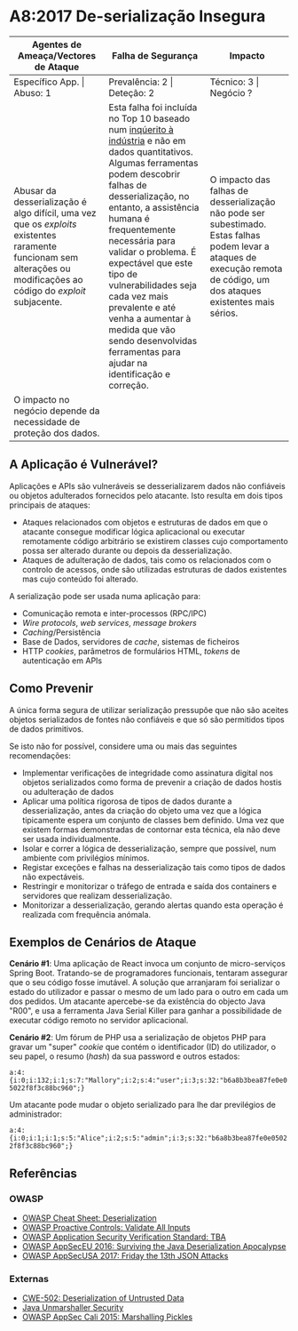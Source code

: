 # A8:2017 De-serialização Insegura

| Agentes de Ameaça/Vectores de Ataque | Falha de Segurança | Impacto |
| -- | -- | -- |
| Específico App. \| Abuso: 1 | Prevalência: 2 \| Deteção: 2 | Técnico: 3 \| Negócio ? |
| Abusar da desserialização é algo difícil, uma vez que os _exploits_ existentes raramente funcionam sem alterações ou modificações ao código do _exploit_ subjacente. | Esta falha foi incluída no Top 10 baseado num [inqúerito à indústria][0xa81] e não em dados quantitativos. Algumas ferramentas podem descobrir falhas de desserialização, no entanto, a assistência humana é frequentemente necessária para validar o problema. É expectável que este tipo de vulnerabilidades seja cada vez mais prevalente e até venha a aumentar à medida que vão sendo desenvolvidas ferramentas para ajudar na identificação e correção. | O impacto das falhas de desserialização não pode ser subestimado. Estas falhas podem levar a ataques de execução remota de código, um dos ataques existentes mais sérios.
O impacto no negócio depende da necessidade de proteção dos dados. |

## A Aplicação é Vulnerável?

Aplicações e APIs são vulneráveis se desserializarem dados não confiáveis ou
objetos adulterados fornecidos pelo atacante. Isto resulta em dois tipos
principais de ataques:

* Ataques relacionados com objetos e estruturas de dados em que o atacante
  consegue modificar lógica aplicacional ou executar remotamente código
  arbitrário se existirem classes cujo comportamento possa ser alterado durante
  ou depois da desserialização.
* Ataques de adulteração de dados, tais como os relacionados com o controlo de
  acessos, onde são utilizadas estruturas de dados existentes mas cujo conteúdo
  foi alterado.

A serialização pode ser usada numa aplicação para:

* Comunicação remota e inter-processos (RPC/IPC)
* _Wire protocols_, _web services_, _message brokers_
* _Caching_/Persistência
* Base de Dados, servidores de _cache_, sistemas de ficheiros
* HTTP _cookies_, parâmetros de formulários HTML, _tokens_ de autenticação em
  APIs

## Como Prevenir

A única forma segura de utilizar serialização pressupõe que não são aceites
objetos serializados de fontes não confiáveis e que só são permitidos tipos de
dados primitivos.

Se isto não for possível, considere uma ou  mais das seguintes recomendações:

* Implementar verificações de integridade como assinatura digital nos objetos
  serializados como forma de prevenir a criação de dados hostis ou adulteração
  de dados
* Aplicar uma política rigorosa de tipos de dados durante a desserialização,
  antes da criação do objeto uma vez que a lógica tipicamente espera um conjunto
  de classes bem definido. Uma vez que existem formas demonstradas de contornar
  esta técnica, ela não deve ser usada individualmente.
* Isolar e correr a lógica de desserialização, sempre que possível, num ambiente
  com privilégios mínimos.
* Registar exceções e falhas na desserialização tais como tipos de dados não
  expectáveis.
* Restringir e monitorizar o tráfego de entrada e saída dos containers e
  servidores que realizam desserialização.
* Monitorizar a desserialização, gerando alertas quando esta operação é
  realizada com frequência anómala.

## Exemplos de Cenários de Ataque

**Cenário #1**: Uma aplicação de React invoca um conjunto de micro-serviços
Spring Boot. Tratando-se de programadores funcionais, tentaram assegurar que o
seu código fosse imutável. A solução que arranjaram foi serializar o estado do
utilizador e passar o mesmo de um lado para o outro em cada um dos pedidos. Um
atacante apercebe-se da existência do objecto Java "R00", e usa a ferramenta
Java Serial Killer para ganhar a possibilidade de executar código remoto no
servidor aplicacional.

**Cenário #2**: Um fórum de PHP usa a serialização de objetos PHP para gravar um
"super" _cookie_ que contém o identificador (ID) do utilizador, o seu papel, o
resumo (_hash_) da sua password e outros estados:

`a:4:{i:0;i:132;i:1;s:7:"Mallory";i:2;s:4:"user";i:3;s:32:"b6a8b3bea87fe0e05022f8f3c88bc960";}`

Um atacante pode mudar o objeto serializado para lhe dar previlégios de
administrador:

`a:4:{i:0;i:1;i:1;s:5:"Alice";i:2;s:5:"admin";i:3;s:32:"b6a8b3bea87fe0e05022f8f3c88bc960";}`

## Referências

### OWASP

* [OWASP Cheat Sheet: Deserialization][0xa82]
* [OWASP Proactive Controls: Validate All Inputs][0xa83]
* [OWASP Application Security Verification Standard: TBA][0xa84]
* [OWASP AppSecEU 2016: Surviving the Java Deserialization Apocalypse][0xa85]
* [OWASP AppSecUSA 2017: Friday the 13th JSON Attacks][0xa86]

### Externas

* [CWE-502: Deserialization of Untrusted Data][0xa87]
* [Java Unmarshaller Security][0xa88]
* [OWASP AppSec Cali 2015: Marshalling Pickles][0xa89]

[0xa81]: https://owasp.blogspot.com/2017/08/owasp-top-10-2017-project-update.html
[0xa82]: https://wiki.owasp.org/index.php/Deserialization_Cheat_Sheet
[0xa83]: https://wiki.owasp.org/index.php/OWASP_Proactive_Controls#4:_Validate_All_Inputs
[0xa84]: https://wiki.owasp.org/index.php/Category:OWASP_Application_Security_Verification_Standard_Project#tab=Home
[0xa85]: https://speakerdeck.com/pwntester/surviving-the-java-deserialization-apocalypse
[0xa86]: https://speakerdeck.com/pwntester/friday-the-13th-json-attacks
[0xa87]: https://cwe.mitre.org/data/definitions/502.html
[0xa88]: https://github.com/mbechler/marshalsec
[0xa89]: http://frohoff.github.io/appseccali-marshalling-pickles/ 

[1]: https://owasp.blogspot.com/2017/08/owasp-top-10-2017-project-update.html

